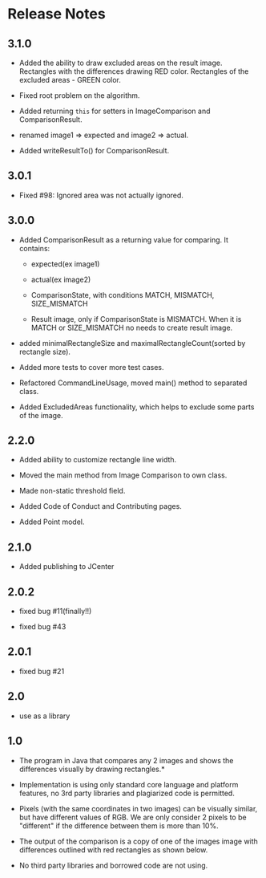 # Release Notes

## 3.1.0
*   Added the ability to draw excluded areas on the result image. Rectangles with the differences drawing RED color.
    Rectangles of the excluded areas - GREEN color.

*   Fixed root problem on the algorithm.

*   Added returning `this` for setters in ImageComparison and ComparisonResult.

*   renamed image1 => expected and image2 => actual.

*   Added writeResultTo() for ComparisonResult.

## 3.0.1
*   Fixed #98: Ignored area was not actually ignored.

## 3.0.0
*   Added ComparisonResult as a returning value for comparing. It contains:
    
    *   expected(ex image1)
    
    *   actual(ex image2)
    
    *   ComparisonState, with conditions MATCH, MISMATCH, SIZE_MISMATCH
    
    *   Result image, only if ComparisonState is MISMATCH. When it is MATCH or SIZE_MISMATCH no needs to create result image.
    
*   added minimalRectangleSize and maximalRectangleCount(sorted by rectangle size).

*   Added more tests to cover more test cases.

*   Refactored CommandLineUsage, moved main() method to separated class.

*   Added ExcludedAreas functionality, which helps to exclude some parts of the image.

## 2.2.0
*   Added ability to customize rectangle line width.

*   Moved the main method from Image Comparison to own class.

*   Made non-static threshold field.

*   Added Code of Conduct and Contributing pages.

*   Added Point model.

## 2.1.0
*   Added publishing to JCenter

## 2.0.2
*   fixed bug #11(finally!!)

*   fixed bug #43

## 2.0.1 
*   fixed bug #21

## 2.0
*   use as a library 

## 1.0
*   The program in Java that compares any 2 images and shows the differences visually by drawing rectangles.*

*   Implementation is using only standard core language and platform features, no 3rd party libraries and plagiarized code is permitted.

*   Pixels (with the same coordinates in two images) can be visually similar, but have
different values of RGB. We are only consider 2 pixels to be "different" if the
difference between them is more than 10%.

*   The output of the comparison is a copy of one of the images image with
differences outlined with red rectangles as shown below.

*   No third party libraries and borrowed code are not using.

